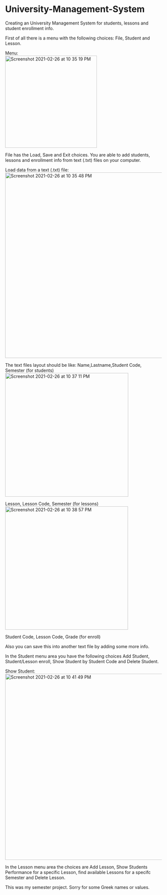 # University-Management-System
Creating an University Management System for students, lessons and student enrollment info.

First of all there is a menu with the following choices: File, Student and Lesson.

Menu:<br>
<img width="295" alt="Screenshot 2021-02-26 at 10 35 19 PM" src="https://user-images.githubusercontent.com/47252292/109352858-25324600-7884-11eb-9ede-c6ada1eafb06.png">

File has the Load, Save and Exit choices.
You are able to add students, lessons and enrollment info from text (.txt) files on your computer.

Load data from a text (.txt) file:<br>
<img width="594" alt="Screenshot 2021-02-26 at 10 35 48 PM" src="https://user-images.githubusercontent.com/47252292/109352995-6e829580-7884-11eb-8b78-55590f577574.png">

The text files layout should be like:
Name,Lastname,Student Code, Semester (for students)<br>
<img width="396" alt="Screenshot 2021-02-26 at 10 37 11 PM" src="https://user-images.githubusercontent.com/47252292/109353820-8dcdf280-7885-11eb-9ed2-b3c12a087961.png">

Lesson, Lesson Code, Semester (for lessons)<br>
<img width="395" alt="Screenshot 2021-02-26 at 10 38 57 PM" src="https://user-images.githubusercontent.com/47252292/109353086-89550a00-7884-11eb-828d-b709a1d8e031.png">

Student Code, Lesson Code, Grade (for enroll)

Also you can save this into another text file by adding some more info.

In the Student menu area you have the following choices Add Student, Student/Lesson enroll, Show Student by Student Code and Delete Student.

Show Student:<br>
<img width="596" alt="Screenshot 2021-02-26 at 10 41 49 PM" src="https://user-images.githubusercontent.com/47252292/109353277-d3d68680-7884-11eb-81c4-e84cd530f0ac.png">

In the Lesson menu area the choices are Add Lesson, Show Students Performance for a specific Lesson, find available Lessons for a specifc Semester and Delete Lesson.

This was my semester project.
Sorry for some Greek names or values.
